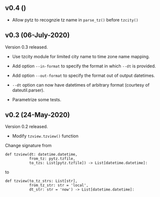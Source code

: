 v0.4 ()
----
 * Allow pytz to recognzie tz name in `parse_tz()` before `tzcity()`

v0.3 (06-July-2020)
----
Version 0.3 released.

 * Use tzcity module for limited city name to time zone name mapping.

 * Add option `--in-format` to specify the format in which `--dt` is provided.
 * Add option `--out-format` to specify the format out of output datetimes.
 * `--dt` option can now have datetimes of arbitrary format (courtesy of dateutil.parser).
 * Parametrize some tests.


v0.2 (24-May-2020)
----
Version 0.2 released.

 * Modify `tzview.tzview()` function

Change signature from

    def tzview(dt: datetime.datetime,
               from_tz: pytz.tzfile,
               to_tzs: List[pytz.tzfile]) -> List[datetime.datetime]:

to

    def tzview(to_tz_strs: List[str],
               from_tz_str: str = 'local',
               dt_str: str = 'now') -> List[datetime.datetime]:
